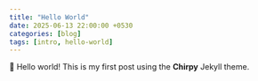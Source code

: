 ```yaml
---
title: "Hello World"
date: 2025-06-13 22:00:00 +0530
categories: [blog]
tags: [intro, hello-world]
---
```


👋 Hello world! This is my first post using the **Chirpy** Jekyll theme.
